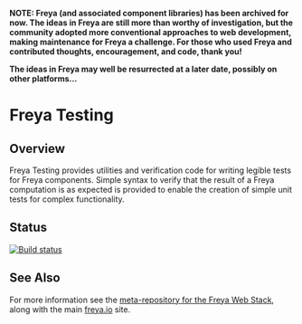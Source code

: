 **NOTE: Freya (and associated component libraries) has been archived for now. The ideas in Freya are still more than worthy of investigation, but the community adopted more conventional approaches to web development, making maintenance for Freya a challenge. For those who used Freya and contributed thoughts, encouragement, and code, thank you!**

**The ideas in Freya may well be resurrected at a later date, possibly on other platforms...** 

# Freya Testing

## Overview

Freya Testing provides utilities and verification code for writing legible tests for Freya components. Simple syntax to verify that the result of a Freya computation is as expected is provided to enable the creation of simple unit tests for complex functionality.

## Status

[![Build status](https://ci.appveyor.com/api/projects/status/5nugemuksra578xl/branch/master?svg=true)](https://ci.appveyor.com/project/xyncro/freya-testing/branch/master)

## See Also

For more information see the [meta-repository for the Freya Web Stack](https://github.com/xyncro/freya), along with the main [freya.io](https://freya.io) site.

